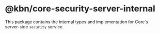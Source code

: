 # @kbn/core-security-server-internal

This package contains the internal types and implementation for Core's server-side `security` service.

